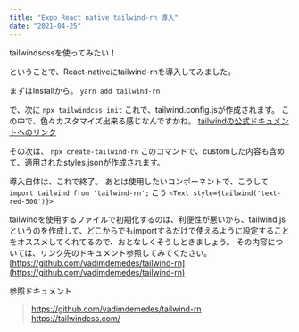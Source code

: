 ```yaml
---
title: "Expo React native tailwind-rn 導入"
date: "2021-04-25"
---
```



tailwindscssを使ってみたい！

ということで、React-nativeにtailwind-rnを導入してみました。

まずはInstallから。
`yarn add tailwind-rn`

で、次に
`npx tailwindcss init`
これで、tailwind.config.jsが作成されます。
この中で、色々カスタマイズ出来る感じなんですかね。
[tailwindの公式ドキュメントへのリンク](https://tailwindcss.com/docs/configuration)

その次は、
`npx create-tailwind-rn`
このコマンドで、customした内容も含めて、適用されたstyles.jsonが作成されます。

導入自体は、これで終了。
あとは使用したいコンポーネントで、こうして
`import tailwind from 'tailwind-rn';`
こう
`<Text style={tailwind('text-red-500')}>`

tailwindを使用するファイルで初期化するのは、利便性が悪いから、tailwind.jsというのを作成して、どこからでもimportするだけで使えるように設定することをオススメしてくれてるので、おとなしくそうしときましょう。
その内容については、リンク先のドキュメント参照してみてください。
[https://github.com/vadimdemedes/tailwind-rn](https://github.com/vadimdemedes/tailwind-rn)


参照ドキュメント
>https://github.com/vadimdemedes/tailwind-rn
>https://tailwindcss.com/
